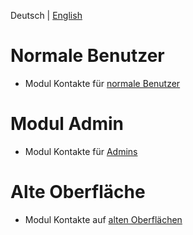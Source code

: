 <!-- TITLE: Modul Kontakte -->
<!-- SUBTITLE: Modul für Personen, Unternehmen, Organisationseinheiten usw. -->

Deutsch | [English](/en-US/modules/contacts)
# Normale Benutzer
* Modul Kontakte für [normale Benutzer](/de-DE/modules/contacts/user)
# Modul Admin 
* Modul Kontakte für [Admins](/de-DE/modules/contacts/admin)
# Alte Oberfläche
* Modul Kontakte auf [alten Oberflächen](/de-DE/modules/contacts/qooxdoo)